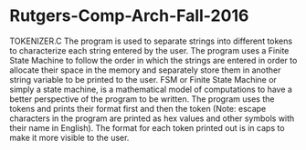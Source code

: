 # Rutgers-Comp-Arch-Fall-2016
TOKENIZER.C
The program is used to separate strings into different tokens to characterize each string entered by the user. The program uses a Finite State Machine to follow the order in which the strings are entered in order to allocate their space in the memory and separately store them in another string variable to be printed to the user. FSM or Finite State Machine or simply a state machine, is a mathematical model of computations to have a better perspective of the program to be written. The program uses the tokens and prints their format first and then the token (Note: escape characters in the program are printed as hex values and other symbols with their name in English). The format for each token printed out is in caps to make it more visible to the user.
